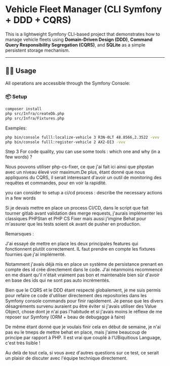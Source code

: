 # Vehicle Fleet Manager (CLI Symfony + DDD + CQRS)

This is a lightweight Symfony CLI-based project that demonstrates how to manage vehicle fleets using **Domain-Driven Design (DDD)**, **Command Query Responsibility Segregation (CQRS)**, and **SQLite** as a simple persistent storage mechanism.

---

## 🧑‍💻 Usage

All operations are accessible through the Symfony Console:

### 📦 Setup

```bash
composer install
php src/Infra/createDb.php
php src/Infra/Fixtures.php
```
Exemples:
```bash
php bin/console fulll:localize-vehicle 3 R3N-0LT 48.8566,2.3522 -vvv
php bin/console fulll:register-vehicle 2 AX2-DI3 -vvv
``` 
Step 3
For code quality, you can use some tools : which one and why (in a few words) ?

Nous pouvons utiliser php-cs-fixer, ce que j'ai fait ici ainsi que phpstan avec un niveau élevé voir maximum.De plus, étant donné que nous appliquons du CQRS, il serait interessant d'avoir un outil de monitoring des requêtes et commandes,
pour en voir la rapidité. 


you can consider to setup a ci/cd process : describe the necessary actions in a few words

Si je devais mettre en place un process CI/CD, dans le script que fait tourner gitlab avant validation des merge requests, j'aurais implémenter les classiques PHPStan et PHP CS Fixer mais aussi j'imgine Behat pour m'assurer que les tests
soient ok avant de pusher en production.


Remarsques : 

J'ai essayé de mettre en place les deux principales features qui fonctionnent plutôt correctement. IL faut prendre en compte les fixtures fournies que j'ai implémenté.

Notamment j'avais déjà mis en place un système de persistance prenant en compte des id crée directement dans le code. 
J'ai néanmoins recommencé en me disant qu'il n'était vraiment pas bon et maintenable bien sûr d'avoir en base des ids qui ne sont pas auto incrémentés.

Bien que le CQRS et le DDD étant respecté globalement, je me suis permis pour refaire ce code d'utiliser directement des repositories dans les Symfony console commands pour finir rapidement.
Je pense que les divers désagréments survenu auraient pu être éviter si j'avais utiliser des Value Object, chose dont je n'ai pas l'habitude et si j'avais moins le réflexe de me reposer sur Symfony (ORM + beau de debugagge à faire)

De même étant donné que je voulais finir cela en début de semaine, je n'ai pas eu le tmeps de mettre behat en place, mais j'aime beaucoup de principe par rapport à PHP. Il est vrai que couplé à l'UBiquitious Language, c'est très lisible !

Au delà de tout cela, si vous avez d'autres questions sur ce test, ce serait un plaisir de discuter avec l'équipe technique directement.
